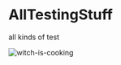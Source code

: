 # AllTestingStuff
аll kinds of test

![witch-is-cooking](https://cloud.githubusercontent.com/assets/25085025/22439983/2686dcf6-e74b-11e6-8291-c930e1664274.jpg)
